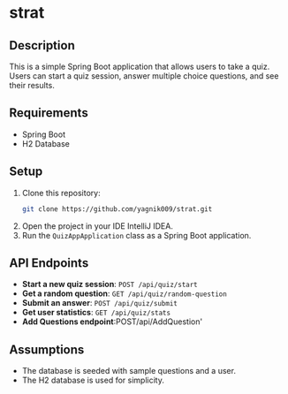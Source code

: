 # strat

## Description
This is a simple Spring Boot application that allows users to take a quiz. Users can start a quiz session, answer multiple choice questions, and see their results.

## Requirements
- Spring Boot
- H2 Database

## Setup
1. Clone this repository:
   ```bash
   git clone https://github.com/yagnik009/strat.git
   ```
2. Open the project in your IDE  IntelliJ IDEA.
3. Run the `QuizAppApplication` class as a Spring Boot application.

## API Endpoints
- **Start a new quiz session**: `POST /api/quiz/start`
- **Get a random question**: `GET /api/quiz/random-question`
- **Submit an answer**: `POST /api/quiz/submit`
- **Get user statistics**: `GET /api/quiz/stats`
- **Add Questions endpoint**:POST/api/AddQuestion'

## Assumptions
- The database is seeded with sample questions and a user.
- The H2 database is used for simplicity.
